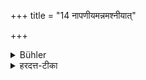 +++
title = "14 नापणीयमन्नमश्नीयात्"

+++

<details><summary>Bühler</summary>

14. He shall not eat food which has been bought or obtained ready-prepared in the market.
</details>

<details><summary>हरदत्त-टीका</summary>

## सूत्रम्
नाऽऽपणीयमन्नमश्नीयात् ॥ १४ ॥  
### टिप्पनी
आपणः पण्यवीथी । तत्र यत्क्रीतं लब्धं वा । तद् **आपणीयम्** । तच्च कृतान्नं नाश्नीयात् । व्रीह्यादिषु न दोषः ॥ १४ ॥
</details>
